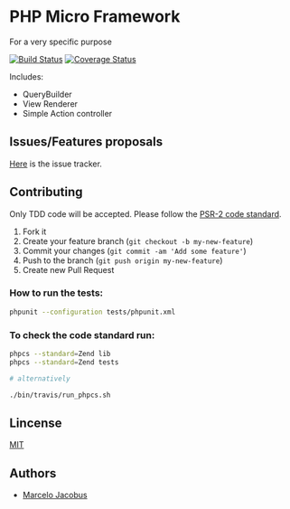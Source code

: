 # PHP Micro Framework

For a very specific purpose

[![Build Status](https://travis-ci.org/mjacobus/gs.png?branch=master)](https://travis-ci.org/mjacobus/php-objects)
[![Coverage Status](https://coveralls.io/repos/mjacobus/gs/badge.png)](https://coveralls.io/r/mjacobus/php-objects)

Includes:

- QueryBuilder
- View Renderer
- Simple Action controller

## Issues/Features proposals

[Here](https://github.com/mjacobus/gs/issues) is the issue tracker.

## Contributing

Only TDD code will be accepted. Please follow the [PSR-2 code standard](https://github.com/php-fig/fig-standards/blob/master/accepted/PSR-2-coding-style-guide.md).

1. Fork it
2. Create your feature branch (`git checkout -b my-new-feature`)
3. Commit your changes (`git commit -am 'Add some feature'`)
4. Push to the branch (`git push origin my-new-feature`)
5. Create new Pull Request

### How to run the tests:

```bash
phpunit --configuration tests/phpunit.xml
```

### To check the code standard run:

```bash
phpcs --standard=Zend lib
phpcs --standard=Zend tests

# alternatively

./bin/travis/run_phpcs.sh
```

## Lincense
[MIT](MIT-LICENSE)

## Authors

- [Marcelo Jacobus](https://github.com/mjacobus)

